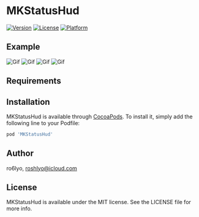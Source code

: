 # MKStatusHud

[![Version](https://img.shields.io/cocoapods/v/MKStatusHud.svg?style=flat)](http://cocoapods.org/pods/MKStatusHud)
[![License](https://img.shields.io/cocoapods/l/MKStatusHud.svg?style=flat)](http://cocoapods.org/pods/MKStatusHud)
[![Platform](https://img.shields.io/cocoapods/p/MKStatusHud.svg?style=flat)](http://cocoapods.org/pods/MKStatusHud)

## Example

![Gif](https://media.giphy.com/media/xUOxf1ItNMsnX81aNy/giphy.gif)
![Gif](https://media.giphy.com/media/3o6fJ4mwrIOtfer8yY/giphy.gif)
![Gif](https://media.giphy.com/media/xT0xeGvx6mOeN124eI/giphy.gif)
![Gif](https://media.giphy.com/media/l2QEcfghWUBnO7kTm/giphy.gif)

## Requirements

## Installation

MKStatusHud is available through [CocoaPods](http://cocoapods.org). To install
it, simply add the following line to your Podfile:

```ruby
pod 'MKStatusHud'
```


## Author

ro6lyo, roshlyo@icloud.com

## License

MKStatusHud is available under the MIT license. See the LICENSE file for more info.
